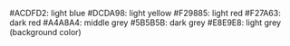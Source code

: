 #ACDFD2: light blue
#DCDA98: light yellow
#F29885: light red
#F27A63: dark red
#A4A8A4: middle grey
#5B5B5B: dark grey
#E8E9E8: light grey (background color)
